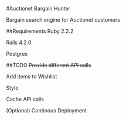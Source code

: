 #Auctionet Bargain Hunter

Bargain search engine for Auctionet customers

##Requirements
Ruby 2.2.2

Rails 4.2.0

Postgres

##TODO
~~Provide different API calls~~

Add items to Wishlist

Style

Cache API calls

(Optional) Continous Deployment
